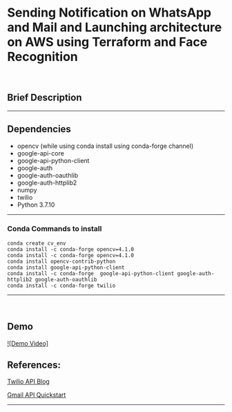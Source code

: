 # Sending Notification on WhatsApp and Mail and Launching architecture on AWS using Terraform and Face Recognition
<br>

## Brief Description

<hr>

## Dependencies 
- opencv (while using conda install using conda-forge channel)
- google-api-core
- google-api-python-client
- google-auth
- google-auth-oauthlib
- google-auth-httplib2
- numpy
- twilio
- Python 3.7.10
<hr>

### Conda Commands to install
```
conda create cv_env
conda install -c conda-forge opencv=4.1.0
conda install -c conda-forge opencv=4.1.0
conda install opencv-contrib-python
conda install google-api-python-client 
conda install -c conda-forge  google-api-python-client google-auth-httplib2 google-auth-oauthlib
conda install -c conda-forge twilio
```
<hr><br>

## Demo

[![Demo Video]](https://www.youtube.com/embed/SxBnX_hexzs)
## References: <br>
[Twilio API Blog](https://www.twilio.com/blog/send-whatsapp-message-30-seconds-python)

[Gmail API Quickstart](https://developers.google.com/gmail/api/guides)
<hr>

